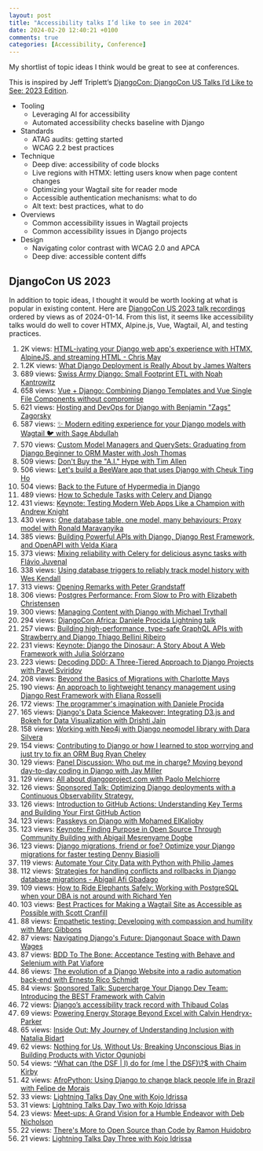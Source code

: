 ```yaml
---
layout: post
title: "Accessibility talks I’d like to see in 2024"
date: 2024-02-20 12:40:21 +0100
comments: true
categories: [Accessibility, Conference]
---
```


My shortlist of topic ideas I think would be great to see at conferences.

<!-- more -->

This is inspired by Jeff Triplett’s [DjangoCon: DjangoCon US Talks I’d Like to See: 2023 Edition](https://jefftriplett.com/2023/djangocon-us-talks-i-d-like-to-see-2023-edition/).

- Tooling
  - Leveraging AI for accessibility
  - Automated accessibility checks baseline with Django
- Standards
  - ATAG audits: getting started
  - WCAG 2.2 best practices
- Technique
  - Deep dive: accessibility of code blocks
  - Live regions with HTMX: letting users know when page content changes
  - Optimizing your Wagtail site for reader mode
  - Accessible authentication mechanisms: what to do
  - Alt text: best practices, what to do
- Overviews
  - Common accessibility issues in Wagtail projects
  - Common accessibility issues in Django projects
- Design
  - Navigating color contrast with WCAG 2.0 and APCA
  - Deep dive: accessible content diffs

## DjangoCon US 2023

In addition to topic ideas, I thought it would be worth looking at what is popular in existing content. Here are [DjangoCon US 2023 talk recordings](https://www.youtube.com/playlist?list=PL2NFhrDSOxgX41jqYSi0HmO9Wsf6WDSmf) ordered by views as of 2024-01-14. From this list, it seems like accessibility talks would do well to cover HTMX, Alpine.js, Vue, Wagtail, AI, and testing practices.

1. 2K views: [HTML-ivating your Django web app's experience with HTMX, AlpineJS, and streaming HTML - Chris May](https://www.youtube.com/watch?v=kYV8K71pY64&list=PL2NFhrDSOxgX41jqYSi0HmO9Wsf6WDSmf&index=26&pp=iAQB)
2. 1.2K views: [What Django Deployment is Really About by James Walters](https://www.youtube.com/watch?v=t-wsiW5mkgA&list=PL2NFhrDSOxgX41jqYSi0HmO9Wsf6WDSmf&index=29&pp=iAQB)
3. 689 views: [Swiss Army Django: Small Footprint ETL with Noah Kantrowitz](https://www.youtube.com/watch?v=v65n9yQWfVs&list=PL2NFhrDSOxgX41jqYSi0HmO9Wsf6WDSmf&index=56&pp=iAQB)
4. 658 views: [Vue + Django: Combining Django Templates and Vue Single File Components without compromise](https://www.youtube.com/watch?v=16rKyUZuttE&list=PL2NFhrDSOxgX41jqYSi0HmO9Wsf6WDSmf&index=4&pp=iAQB)
5. 621 views: [Hosting and DevOps for Django with Benjamin "Zags" Zagorsky](https://www.youtube.com/watch?v=nCaEXtFTpKQ&list=PL2NFhrDSOxgX41jqYSi0HmO9Wsf6WDSmf&index=27&pp=iAQB)
6. 587 views: [✨ Modern editing experience for your Django models with Wagtail 🐦 with Sage Abdullah](https://www.youtube.com/watch?v=fblHyh8XWXU&list=PL2NFhrDSOxgX41jqYSi0HmO9Wsf6WDSmf&index=25&pp=iAQB)
7. 570 views: [Custom Model Managers and QuerySets: Graduating from Django Beginner to ORM Master with Josh Thomas](https://www.youtube.com/watch?v=0irSaCTMb5E&list=PL2NFhrDSOxgX41jqYSi0HmO9Wsf6WDSmf&index=3&pp=iAQB)
8. 509 views: [Don't Buy the "A.I." Hype with Tim Allen](https://www.youtube.com/watch?v=NhHGrizbKc4&list=PL2NFhrDSOxgX41jqYSi0HmO9Wsf6WDSmf&index=43&pp=iAQB)
9. 506 views: [Let's build a BeeWare app that uses Django with Cheuk Ting Ho](https://www.youtube.com/watch?v=wAExEfkcY1U&list=PL2NFhrDSOxgX41jqYSi0HmO9Wsf6WDSmf&index=57&pp=iAQB)
10. 504 views: [Back to the Future of Hypermedia in Django](https://www.youtube.com/watch?v=J0xES5wGjik&list=PL2NFhrDSOxgX41jqYSi0HmO9Wsf6WDSmf&index=58&pp=iAQB)
11. 489 views: [How to Schedule Tasks with Celery and Django](https://www.youtube.com/watch?v=_c1-re23R2k&list=PL2NFhrDSOxgX41jqYSi0HmO9Wsf6WDSmf&index=46&pp=iAQB)
12. 431 views: [Keynote: Testing Modern Web Apps Like a Champion with Andrew Knight](https://www.youtube.com/watch?v=Ze62p97coaY&list=PL2NFhrDSOxgX41jqYSi0HmO9Wsf6WDSmf&index=45&pp=iAQB)
13. 430 views: [One database table, one model, many behaviours: Proxy model with Ronald Maravanyika](https://www.youtube.com/watch?v=qowFCmaNFp4&list=PL2NFhrDSOxgX41jqYSi0HmO9Wsf6WDSmf&index=54&pp=iAQB)
14. 385 views: [Building Powerful APIs with Django, Django Rest Framework, and OpenAPI with Velda Kiara](https://www.youtube.com/watch?v=qcxio8C9Mh0&list=PL2NFhrDSOxgX41jqYSi0HmO9Wsf6WDSmf&index=53&pp=iAQB)
15. 373 views: [Mixing reliability with Celery for delicious async tasks with Flávio Juvenal](https://www.youtube.com/watch?v=VuONiF99Oqc&list=PL2NFhrDSOxgX41jqYSi0HmO9Wsf6WDSmf&index=18&pp=iAQB)
16. 338 views: [Using database triggers to reliably track model history with Wes Kendall](https://www.youtube.com/watch?v=LFIAqFt9z2s&list=PL2NFhrDSOxgX41jqYSi0HmO9Wsf6WDSmf&index=14&pp=iAQB)
17. 313 views: [Opening Remarks with Peter Grandstaff](https://www.youtube.com/watch?v=IhogJBzTyWc&list=PL2NFhrDSOxgX41jqYSi0HmO9Wsf6WDSmf&index=1&pp=iAQB)
18. 306 views: [Postgres Performance: From Slow to Pro with Elizabeth Christensen](https://www.youtube.com/watch?v=gpbpVheR3gM&list=PL2NFhrDSOxgX41jqYSi0HmO9Wsf6WDSmf&index=48&pp=iAQB)
19. 300 views: [Managing Content with Django with Michael Trythall](https://www.youtube.com/watch?v=XOPkMiViuQA&list=PL2NFhrDSOxgX41jqYSi0HmO9Wsf6WDSmf&index=19&pp=iAQB)
20. 294 views: [DjangoCon Africa: Daniele Procida Lightning talk](https://www.youtube.com/watch?v=96J1P1tpxlg&list=PL2NFhrDSOxgX41jqYSi0HmO9Wsf6WDSmf&index=9&pp=iAQB)
21. 257 views: [Building high-performance, type-safe GraphQL APIs with Strawberry and Django Thiago Bellini Ribeiro](https://www.youtube.com/watch?v=TP8MC2W3eIw&list=PL2NFhrDSOxgX41jqYSi0HmO9Wsf6WDSmf&index=16&pp=iAQB)
22. 231 views: [Keynote: Django the Dinosaur: A Story About A Web Framework with Julia Solórzano](https://www.youtube.com/watch?v=IO-BFgDRsL4&list=PL2NFhrDSOxgX41jqYSi0HmO9Wsf6WDSmf&index=37&pp=iAQB)
23. 223 views: [Decoding DDD: A Three-Tiered Approach to Django Projects with Pavel Sviridov](https://www.youtube.com/watch?v=72V-5hrilv0&list=PL2NFhrDSOxgX41jqYSi0HmO9Wsf6WDSmf&index=7&pp=iAQB)
24. 208 views: [Beyond the Basics of Migrations with Charlotte Mays](https://www.youtube.com/watch?v=mnr_fJhbMzc&list=PL2NFhrDSOxgX41jqYSi0HmO9Wsf6WDSmf&index=51&pp=iAQB)
25. 190 views: [An approach to lightweight tenancy management using Django Rest Framework with Eliana Rosselli](https://www.youtube.com/watch?v=BW9ju19u1zU&list=PL2NFhrDSOxgX41jqYSi0HmO9Wsf6WDSmf&index=33&pp=iAQB)
26. 172 views: [The programmer's imagination with Daniele Procida](https://www.youtube.com/watch?v=uvh6yXEbHUc&list=PL2NFhrDSOxgX41jqYSi0HmO9Wsf6WDSmf&index=55&pp=iAQB)
27. 165 views: [Django's Data Science Makeover: Integrating D3.js and Bokeh for Data Visualization with Drishti Jain](https://www.youtube.com/watch?v=e05m_C-tHrI&list=PL2NFhrDSOxgX41jqYSi0HmO9Wsf6WDSmf&index=47&pp=iAQB)
28. 158 views: [Working with Neo4j with Django neomodel library with Dara Silvera](https://www.youtube.com/watch?v=K8nQg6e11N8&list=PL2NFhrDSOxgX41jqYSi0HmO9Wsf6WDSmf&index=13&pp=iAQB)
29. 154 views: [Contributing to Django or how I learned to stop worrying and just try to fix an ORM Bug Ryan Cheley](https://www.youtube.com/watch?v=VPldDxuJDsg&list=PL2NFhrDSOxgX41jqYSi0HmO9Wsf6WDSmf&index=44&pp=iAQB)
30. 129 views: [Panel Discussion: Who put me in charge? Moving beyond day-to-day coding in Django with Jay Miller](https://www.youtube.com/watch?v=8HbI9HvPzaI&list=PL2NFhrDSOxgX41jqYSi0HmO9Wsf6WDSmf&index=8&t=1s&pp=iAQB)
31. 129 views: [All about djangoproject.com with Paolo Melchiorre](https://www.youtube.com/watch?v=2wwiFe1PKfU&list=PL2NFhrDSOxgX41jqYSi0HmO9Wsf6WDSmf&index=31&t=1303s&pp=iAQB)
32. 126 views: [Sponsored Talk: Optimizing Django deployments with a Continuous Observability Strategy.](https://www.youtube.com/watch?v=ot9ULcAF2p0&list=PL2NFhrDSOxgX41jqYSi0HmO9Wsf6WDSmf&index=52&pp=iAQB)
33. 126 views: [Introduction to GitHub Actions: Understanding Key Terms and Building Your First GitHub Action](https://www.youtube.com/watch?v=DL55_xUhBMY&list=PL2NFhrDSOxgX41jqYSi0HmO9Wsf6WDSmf&index=12&pp=iAQB)
34. 123 views: [Passkeys on Django with Mohamed ElKalioby](https://www.youtube.com/watch?v=TLw2Lv5UPuw&list=PL2NFhrDSOxgX41jqYSi0HmO9Wsf6WDSmf&index=15&pp=iAQB)
35. 123 views: [Keynote: Finding Purpose in Open Source Through Community Building with Abigail Mesrenyame Dogbe](https://www.youtube.com/watch?v=CDT2NqHdRUo&list=PL2NFhrDSOxgX41jqYSi0HmO9Wsf6WDSmf&index=34&pp=iAQB)
36. 123 views: [Django migrations, friend or foe? Optimize your Django migrations for faster testing Denny Biasiolli](https://www.youtube.com/watch?v=YYF1b1QdPlA&list=PL2NFhrDSOxgX41jqYSi0HmO9Wsf6WDSmf&index=20&pp=iAQB)
37. 119 views: [Automate Your City Data with Python with Philip James](https://www.youtube.com/watch?v=fHsMZ3cuMhU&list=PL2NFhrDSOxgX41jqYSi0HmO9Wsf6WDSmf&index=24&pp=iAQB)
38. 112 views: [Strategies for handling conflicts and rollbacks in Django database migrations - Abigail Afi Gbadago](https://www.youtube.com/watch?v=YrlSlOZOkNQ&list=PL2NFhrDSOxgX41jqYSi0HmO9Wsf6WDSmf&index=21&pp=iAQB)
39. 109 views: [How to Ride Elephants Safely: Working with PostgreSQL when your DBA is not around with Richard Yen](https://www.youtube.com/watch?v=cajn_hqQiG4&list=PL2NFhrDSOxgX41jqYSi0HmO9Wsf6WDSmf&index=22&pp=iAQB)
40. 103 views: [Best Practices for Making a Wagtail Site as Accessible as Possible with Scott Cranfill](https://www.youtube.com/watch?v=qqQBbVIHkCA&list=PL2NFhrDSOxgX41jqYSi0HmO9Wsf6WDSmf&index=28&t=3s&pp=iAQB)
41. 88 views: [Empathetic testing: Developing with compassion and humility with Marc Gibbons](https://www.youtube.com/watch?v=BH9BaJ3o628&list=PL2NFhrDSOxgX41jqYSi0HmO9Wsf6WDSmf&index=11&pp=iAQB)
42. 87 views: [Navigating Django's Future: Djangonaut Space with Dawn Wages](https://www.youtube.com/watch?v=UTKcPBKCQEc&list=PL2NFhrDSOxgX41jqYSi0HmO9Wsf6WDSmf&index=17&t=15s&pp=iAQB)
43. 87 views: [BDD To The Bone: Acceptance Testing with Behave and Selenium with Pat Viafore](https://www.youtube.com/watch?v=3VcprC3G7aQ&list=PL2NFhrDSOxgX41jqYSi0HmO9Wsf6WDSmf&index=6&pp=iAQB)
44. 86 views: [The evolution of a Django Website into a radio automation back-end with Ernesto Rico Schmidt](https://www.youtube.com/watch?v=B4lVhbQzn0s&list=PL2NFhrDSOxgX41jqYSi0HmO9Wsf6WDSmf&index=10&pp=iAQB)
45. 84 views: [Sponsored Talk: Supercharge Your Django Dev Team: Introducing the BEST Framework with Calvin](https://www.youtube.com/watch?v=JC5Agdvs1eM&list=PL2NFhrDSOxgX41jqYSi0HmO9Wsf6WDSmf&index=40&pp=iAQB)
46. 72 views: [Django’s accessibility track record with Thibaud Colas](https://www.youtube.com/watch?v=IXxwzFusFlM&list=PL2NFhrDSOxgX41jqYSi0HmO9Wsf6WDSmf&index=38&t=1s&pp=iAQB)
47. 69 views: [Powering Energy Storage Beyond Excel with Calvin Hendryx-Parker](https://www.youtube.com/watch?v=9dFv6gu83Ls&list=PL2NFhrDSOxgX41jqYSi0HmO9Wsf6WDSmf&index=32&pp=iAQB)
48. 65 views: [Inside Out: My Journey of Understanding Inclusion with Natalia Bidart](https://www.youtube.com/watch?v=jYAeO37-420&list=PL2NFhrDSOxgX41jqYSi0HmO9Wsf6WDSmf&index=49&pp=iAQB)
49. 62 views: [Nothing for Us, Without Us; Breaking Unconscious Bias in Building Products with Victor Ogunjobi](https://www.youtube.com/watch?v=1kICEzz3ESA&list=PL2NFhrDSOxgX41jqYSi0HmO9Wsf6WDSmf&index=5&pp=iAQB)
50. 54 views: [\^What can (the DSF \| I) do for (me \| the DSF)\\?$ with Chaim Kirby](https://www.youtube.com/watch?v=kFSGgDS_H4E&list=PL2NFhrDSOxgX41jqYSi0HmO9Wsf6WDSmf&index=50&pp=iAQB)
51. 42 views: [AfroPython: Using Django to change black people life in Brazil with Felipe de Morais](https://www.youtube.com/watch?v=FNDCGyTA5fE&list=PL2NFhrDSOxgX41jqYSi0HmO9Wsf6WDSmf&index=36&pp=iAQB)
52. 33 views: [Lightning Talks Day One with Kojo Idrissa](https://www.youtube.com/watch?v=M3-WlpJFcKM&list=PL2NFhrDSOxgX41jqYSi0HmO9Wsf6WDSmf&index=42&pp=iAQB)
53. 31 views: [Lightning Talks Day Two with Kojo Idrissa](https://www.youtube.com/watch?v=0lcjpfUx1_o&list=PL2NFhrDSOxgX41jqYSi0HmO9Wsf6WDSmf&index=30&pp=iAQB)
54. 23 views: [Meet-ups: A Grand Vision for a Humble Endeavor with Deb Nicholson](https://www.youtube.com/watch?v=JLuXMxqhUVQ&list=PL2NFhrDSOxgX41jqYSi0HmO9Wsf6WDSmf&index=41&pp=iAQB)
55. 22 views: [There's More to Open Source than Code by Ramon Huidobro](https://www.youtube.com/watch?v=cgFtVshbAec&list=PL2NFhrDSOxgX41jqYSi0HmO9Wsf6WDSmf&index=23&pp=iAQB)
56. 21 views: [Lightning Talks Day Three with Kojo Idrissa](https://www.youtube.com/watch?v=COMrb4jkdS8&list=PL2NFhrDSOxgX41jqYSi0HmO9Wsf6WDSmf&index=35&pp=iAQB)

